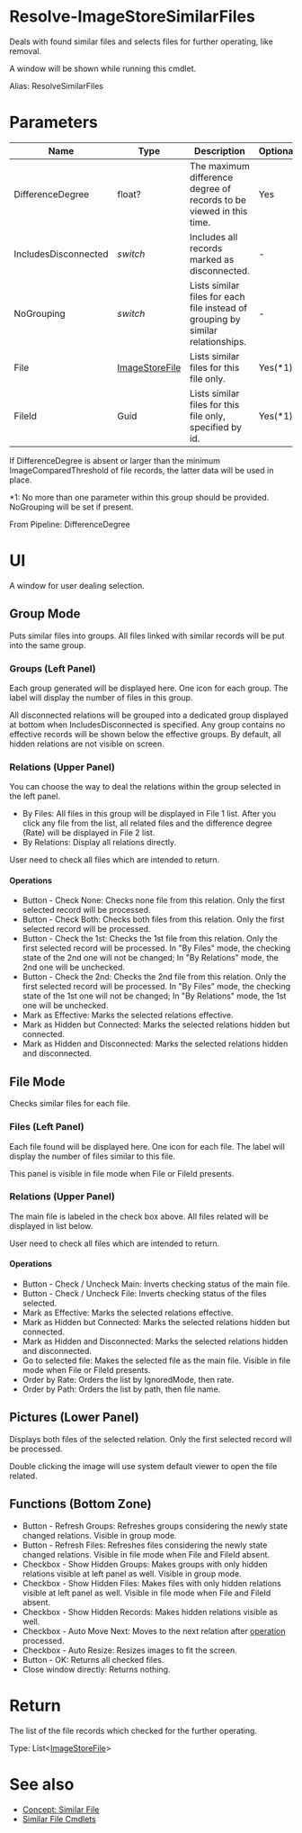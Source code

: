 # Resolve-ImageStoreSimilarFiles
Deals with found similar files and selects files for further operating, like removal.

A window will be shown while running this cmdlet.

Alias: ResolveSimilarFiles

# Parameters
|Name|Type|Description|Optional|
|---|---|---|---|
|DifferenceDegree|float?|The maximum difference degree of records to be viewed in this time.|Yes|
|IncludesDisconnected|*switch*|Includes all records marked as disconnected.|-|
|NoGrouping|*switch*|Lists similar files for each file instead of grouping by similar relationships.|-|
|File|[ImageStoreFile](../../type/ImageStoreFile.md)|Lists similar files for this file only.|Yes(*1)|
|FileId|Guid|Lists similar files for this file only, specified by id.|Yes(*1)|

If DifferenceDegree is absent or larger than the minimum ImageComparedThreshold of file records, the latter data will be used in place.

*1: No more than one parameter within this group should be provided. NoGrouping will be set if present.

From Pipeline: DifferenceDegree

# UI
A window for user dealing selection.

## Group Mode
Puts similar files into groups. All files linked with similar records will be put into the same group.

### Groups (Left Panel)
Each group generated will be displayed here. One icon for each group. The label will display the number of files in this group.

All disconnected relations will be grouped into a dedicated group displayed at bottom when IncludesDisconnected is specified. Any group contains no effective records will be shown below the effective groups. By default, all hidden relations are not visible on screen.

### Relations (Upper Panel)
You can choose the way to deal the relations within the group selected in the left panel.
  * By Files: All files in this group will be displayed in File 1 list. After you click any file from the list, all related files and the difference degree (Rate) will be displayed in File 2 list.
  * By Relations: Display all relations directly.

User need to check all files which are intended to return.

#### Operations
  * Button - Check None: Checks none file from this relation. Only the first selected record will be processed.
  * Button - Check Both: Checks both files from this relation. Only the first selected record will be processed.
  * Button - Check the 1st: Checks the 1st file from this relation. Only the first selected record will be processed. In "By Files" mode, the checking state of the 2nd one will not be changed; In "By Relations" mode, the 2nd one will be unchecked.
  * Button - Check the 2nd: Checks the 2nd file from this relation. Only the first selected record will be processed. In "By Files" mode, the checking state of the 1st one will not be changed; In "By Relations" mode, the 1st one will be unchecked.
  * Mark as Effective: Marks the selected relations effective.
  * Mark as Hidden but Connected: Marks the selected relations hidden but connected.
  * Mark as Hidden and Disconnected: Marks the selected relations hidden and disconnected.

## File Mode
Checks similar files for each file.

### Files (Left Panel)
Each file found will be displayed here. One icon for each file. The label will display the number of files similar to this file.

This panel is visible in file mode when File or FileId presents.

### Relations (Upper Panel)
The main file is labeled in the check box above.
All files related will be displayed in list below.

User need to check all files which are intended to return.

#### Operations
  * Button - Check / Uncheck Main: Inverts checking status of the main file.
  * Button - Check / Uncheck File: Inverts checking status of the files selected.
  * Mark as Effective: Marks the selected relations effective.
  * Mark as Hidden but Connected: Marks the selected relations hidden but connected.
  * Mark as Hidden and Disconnected: Marks the selected relations hidden and disconnected.
  * Go to selected file: Makes the selected file as the main file. Visible in file mode when File or FileId presents.
  * Order by Rate: Orders the list by IgnoredMode, then rate.
  * Order by Path: Orders the list by path, then file name.

## Pictures (Lower Panel)
Displays both files of the selected relation. Only the first selected record will be processed.

Double clicking the image will use system default viewer to open the file related.

## Functions (Bottom Zone)
  * Button - Refresh Groups: Refreshes groups considering the newly state changed relations. Visible in group mode.
  * Button - Refresh Files: Refreshes  files considering the newly state changed relations. Visible in file mode when File and FileId absent.
  * Checkbox - Show Hidden Groups: Makes groups with only hidden relations visible at left panel as well. Visible in group mode.
  * Checkbox - Show Hidden Files: Makes files with only hidden relations visible at left panel as well. Visible in file mode when File and FileId absent.
  * Checkbox - Show Hidden Records: Makes hidden relations visible as well.
  * Checkbox - Auto Move Next: Moves to the next relation after [operation](#operations) processed.
  * Checkbox - Auto Resize: Resizes images to fit the screen.
  * Button - OK: Returns all checked files.
  * Close window directly: Returns nothing. 

# Return
The list of the file records which checked for the further operating.

Type: List<[ImageStoreFile](../../type/ImageStoreFile.md)>

# See also
  * [Concept: Similar File](../../concept/SimilarFile.md)
  * [Similar File Cmdlets](../cmdlets.md#similar-file)
